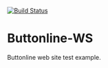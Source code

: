 [![Build Status](https://travis-ci.org/thiago-t/Buttonline-WS.svg?branch=master)](https://travis-ci.org/thiago-t/Buttonline-WS)
# Buttonline-WS
Buttonline web site test example.

